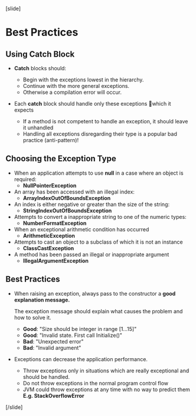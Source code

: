 [slide]

# Best Practices

## Using Catch Block

- **Catch** blocks should: 

   - Begin with the exceptions lowest in the hierarchy.
   - Continue with the more general exceptions.
   - Otherwise a compilation error will occur.

- Each **catch** block should handle only these exceptions which it expects

   - If a method is not competent to handle an exception, it should leave it unhandled
   - Handling all exceptions disregarding their type is a popular bad practice (anti-pattern)!


## Choosing the Exception Type 

- When an application attempts to use **null** in a case where an object is required:
   - **NullPointerException**
- An array has been accessed with an illegal index:
   - **ArrayIndexOutOfBoundsException**
- An index is either negative or greater than the size of the string: 
   - **StringIndexOutOfBoundsException**
- Attempts to convert a inappropriate string to one of the numeric types: 
   - **NumberFormatException**
- When an exceptional arithmetic condition has occurred
   - **ArithmeticException**
- Attempts to cast an object to a subclass of which it is not an instance
   - **ClassCastException**
- A method has been passed an illegal or inappropriate argument
   - **IllegalArgumentException**


## Best Practices 

- When raising an exception, always pass to the constructor a **good explanation message.**

  The exception message should explain what causes the problem and how to solve it.

   - **Good**: "Size should be integer in range \[1…15\]"
   - **Good**: "Invalid state. First call Initialize()"
   - **Bad**: "Unexpected error"
   - **Bad**: "Invalid argument"

- Exceptions can decrease the application performance.

   - Throw exceptions only in situations which are really exceptional and should be handled.
   - Do not throw exceptions in the normal program control flow
   - JVM could throw exceptions at any time with no way to predict them
     **E.g. StackOverflowError**

[/slide]
